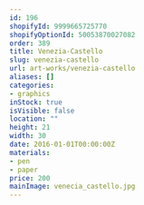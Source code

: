 ```yaml
---
id: 196
shopifyId: 9999665725770
shopifyOptionId: 50053870027082
order: 389
title: Venezia-Castello
slug: venezia-castello
url: art-works/venezia-castello
aliases: []
categories:
- graphics
inStock: true
isVisible: false
location: ""
height: 21
width: 30
date: 2016-01-01T00:00:00Z
materials:
- pen
- paper
price: 200
mainImage: venecia_castello.jpg
---
```

